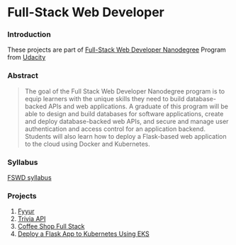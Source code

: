 # Full-Stack Web Developer

### Introduction
These projects are part of [Full-Stack Web Developer Nanodegree](https://www.udacity.com/course/full-stack-web-developer-nanodegree--nd0044) Program from [Udacity](https://www.udacity.com/)

### Abstract
> The goal of the Full Stack Web Developer Nanodegree program is to equip learners with the unique skills they need to build database-backed APIs and web applications. A graduate of this program will be able to design and build databases for software applications, create and deploy database-backed web APIs, and secure and manage user authentication and access control for an application backend. Students will also learn how to deploy a Flask-based web application to the cloud using Docker and Kubernetes.

### Syllabus
[FSWD syllabus](/docs/Full+Stack+-+nd0044+-+syllabus.pdf)

### Projects
1. [Fyyur](https://github.com/Fabio-Ottaviani-Dev/FSWD/tree/master/projects/01_fyyur)
2. [Trivia API](https://github.com/Fabio-Ottaviani-Dev/FSWD/tree/master/projects/02_trivia_api)
3. [Coffee Shop Full Stack](https://github.com/Fabio-Ottaviani-Dev/FSWD/tree/master/projects/03_coffee_shop_full_stack)
4. [Deploy a Flask App to Kubernetes Using EKS](https://github.com/Fabio-Ottaviani-Dev/FSND/04_deploy_flask_app_to_kubernetes_using_eks)
